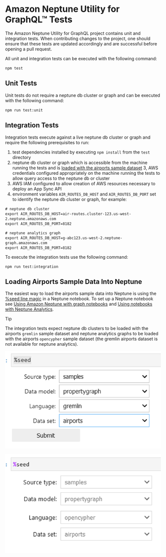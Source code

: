 # **Amazon Neptune Utility for GraphQL&trade; Tests**

The Amazon Neptune Utility for GraphQL project contains unit and integration
tests. When contributing changes to the project, one should ensure that these
tests are updated accordingly and are successful before opening a pull request.

All unit and integration tests can be executed with the following command:

```
npm test
```

## Unit Tests

Unit tests do not require a neptune db cluster or graph and can be executed with
the following command:

```
npm run test:unit
```

## Integration Tests

Integration tests execute against a live neptune db cluster or graph and require
the following prerequisites to run:

1. test dependencies installed by executing `npm install` from the `test`
   directory
2. neptune db cluster or graph which is accessible from the machine running the
   tests and
   is [loaded with the airports sample dataset](#loading-airports-sample-data-into-neptune)
   3, AWS credentials configured appropriately on the machine running the tests
   to allow query access to the neptune db or cluster
4. AWS IAM configured to allow creation of AWS resources necessary to deploy an
   App Sync API
5. environment variables `AIR_ROUTES_DB_HOST` and `AIR_ROUTES_DB_PORT` set to
   identify the neptune db cluster or graph, for example:

```
# neptune db cluster
export AIR_ROUTES_DB_HOST=air-routes.cluster-123.us-west-2.neptune.amazonaws.com
export AIR_ROUTES_DB_PORT=8182
```

```
# neptune analytics graph
export AIR_ROUTES_DB_HOST=g-abc123.us-west-2.neptune-graph.amazonaws.com
export AIR_ROUTES_DB_PORT=8182
```

To execute the integration tests use the following command:

```
npm run test:integration
```

## Loading Airports Sample Data Into Neptune

The easiest way to load the airports sample data into Neptune is using
the [%seed line magic](https://docs.aws.amazon.com/neptune/latest/userguide/notebooks-magics.html#notebooks-line-magics-seed)
in a Neptune notebook. To set up a Neptune notebook
see [Using Amazon Neptune with graph notebooks](https://docs.aws.amazon.com/neptune/latest/userguide/graph-notebooks.html)
and [Using notebooks with Neptune Analytics](https://docs.aws.amazon.com/neptune-analytics/latest/userguide/notebooks.html).


> [!TIP]
> The integration tests expect neptune db clusters to be loaded with the
> airports `gremlin` sample dataset and neptune analytics graphs to be loaded
> with
> the airports `opencypher` sample dataset (the gremlin airports dataset is not
> available for neptune analytics).

![Seed Airport Data with Gremlin](doc/images/SeedAirportsGremlin.png)

![Seed Airport Data with Cypher](doc/images/SeedAirportsCypher.png)